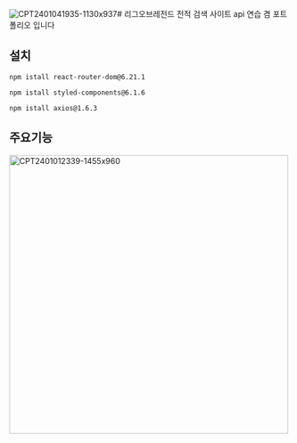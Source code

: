 ![CPT2401041935-1130x937](https://github.com/kwog5050/jwgg/assets/92096968/c5daa3e9-0151-46fe-8fc0-4e6c081edf52)# 리그오브레전드 전적 검색 사이트
api 연습 겸 포트폴리오 입니다

## 설치
```
npm istall react-router-dom@6.21.1
```
```
npm istall styled-components@6.1.6
```
```
npm istall axios@1.6.3
```

## 주요기능

<p>
  <img src="https://github.com/kwog5050/jwgg/assets/92096968/38069400-56e1-4de2-84b6-3a3b3833fd5f" alt="CPT2401012339-1455x960" width="500" height="500">
</p>
